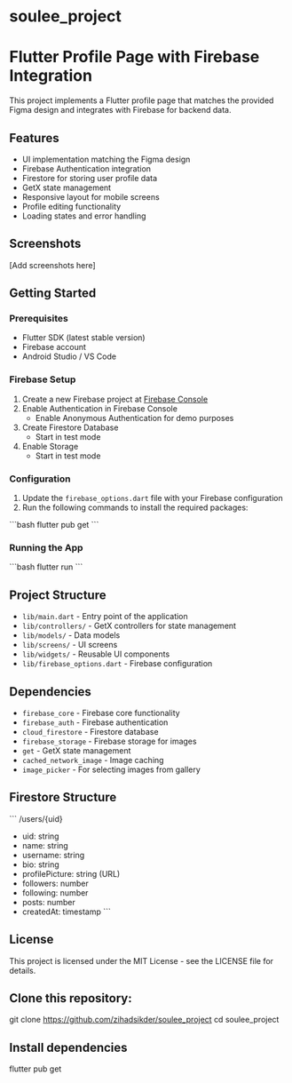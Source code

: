 # soulee_project

# Flutter Profile Page with Firebase Integration

This project implements a Flutter profile page that matches the provided Figma design and integrates with Firebase for backend data.

## Features

- UI implementation matching the Figma design
- Firebase Authentication integration
- Firestore for storing user profile data
- GetX state management
- Responsive layout for mobile screens
- Profile editing functionality
- Loading states and error handling

## Screenshots

[Add screenshots here]

## Getting Started

### Prerequisites

- Flutter SDK (latest stable version)
- Firebase account
- Android Studio / VS Code

### Firebase Setup

1. Create a new Firebase project at [Firebase Console](https://console.firebase.google.com/)
2. Enable Authentication in Firebase Console
    - Enable Anonymous Authentication for demo purposes
5. Create Firestore Database
    - Start in test mode
6. Enable Storage
    - Start in test mode

### Configuration

1. Update the `firebase_options.dart` file with your Firebase configuration
2. Run the following commands to install the required packages:

\`\`\`bash
flutter pub get
\`\`\`

### Running the App

\`\`\`bash
flutter run
\`\`\`

## Project Structure

- `lib/main.dart` - Entry point of the application
- `lib/controllers/` - GetX controllers for state management
- `lib/models/` - Data models
- `lib/screens/` - UI screens
- `lib/widgets/` - Reusable UI components
- `lib/firebase_options.dart` - Firebase configuration

## Dependencies

- `firebase_core` - Firebase core functionality
- `firebase_auth` - Firebase authentication
- `cloud_firestore` - Firestore database
- `firebase_storage` - Firebase storage for images
- `get` - GetX state management
- `cached_network_image` - Image caching
- `image_picker` - For selecting images from gallery

## Firestore Structure

\`\`\`
/users/{uid}
- uid: string
- name: string
- username: string
- bio: string
- profilePicture: string (URL)
- followers: number
- following: number
- posts: number
- createdAt: timestamp
  \`\`\`

## License

This project is licensed under the MIT License - see the LICENSE file for details.


## Clone this repository:

git clone https://github.com/zihadsikder/soulee_project
cd soulee_project

## Install dependencies

flutter pub get

